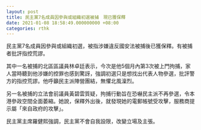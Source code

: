 ```yaml
---
layout: post
title: 民主黨7名成員因參與或組織初選被捕　現已獲保釋
date: 2021-01-08 18:58:49.000000000 +08:00
categories: rthk
---
```


民主黨7名成員因參與或組織初選，被指涉嫌違反國安法被捕後已獲保釋。有被捕者批評指控荒謬。

其中一名被捕的北區區議員林卓廷表示，今次是他5個月內第3次被上門拘捕，家人當時聽到他涉嫌的控罪也感到驚訝，強調初選只是想找出代表人物參選，批評警方的指控荒謬。他呼籲民主派陣營團結，無懼北風澟烈。

另一名被捕的立法會前議員黃碧雲質疑，拘捕行動旨在恐嚇民主派不再參選，令本港參政空間全面萎縮。她說，保釋外出後，就發現她的電郵帳號受攻擊，服務商提示屬「來自政府的攻擊」。

民主黨主席羅健熙強調，民主黨不會自我設限，改變立場及主張。
